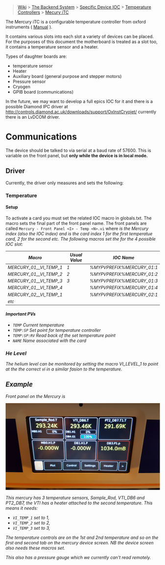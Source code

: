 > [Wiki](Home) > [The Backend System](The-Backend-System) > [Specific Device IOC](Specific-Device-IOC) > [Temperature Controllers](Temperature-Controllers) > [Mecury iTC](MercuryiTC)

The Mercury iTC is a configurable temperature controller from oxford instruments ( [Manual](http://lmu.web.psi.ch/docu/manuals/bulk_manuals/OxfordInstruments/Dolly_Mark_II/Mercury_iTC_manual_Issue_05.pdf) ).

It contains various slots into each slot a variety of devices can be placed. For the purposes of this document the motherboard is treated as a slot too, it contains a temperature sensor and a heater.

Types of daughter boards are:
 * temperature sensor
 * Heater
 * Auxiliary board (general purpose and stepper motors)
 * Pressure sensor
 * Cryogen
 * GPIB board (communications)

In the future, we may want to develop a full epics IOC for it and there is a possible Diamond IPC driver at  http://controls.diamond.ac.uk/downloads/support/OxInstCryojet/ currently there is an LvDCOM driver.

# Communications

The device should be talked to via serial at a baud rate of 57600. This is variable on the front panel, but **only while the device is in local mode.**

## Driver

Currently, the driver only measures and sets the following:

### Temperature

#### Setup

To activate a card you must set the related IOC macro in globals.txt. The macro sets the final part of the front panel name. The front panels are called `Mercury - Front Panel <I> - Temp <N>.vi` where <I> is the Mercury index (also the IOC index) and <N> is the card index 1 for the first temperatue card, 2 for the second etc. The following macros set the <I> for the 4 possible IOC slot:

| Macro | Usual Value | IOC Name | 
| ----  | ----------- | -------- | 
| MERCURY_01__VI_TEMP_1 | 1 | %MYPVPREFIX%MERCURY_01:1 |
| MERCURY_01__VI_TEMP_2 | 2 | %MYPVPREFIX%MERCURY_01:2 |
| MERCURY_01__VI_TEMP_3 | 3 | %MYPVPREFIX%MERCURY_01:3 |
| MERCURY_01__VI_TEMP_4 |   | %MYPVPREFIX%MERCURY_01:4 |
| MERCURY_02__VI_TEMP_1 |   | %MYPVPREFIX%MERCURY_02:1 |
| etc                   |   |                          |

#### Important PVs

* `TEMP` Current temperature
* `TEMP:SP` Set point for temperature controller
* `TEMP:SP:RV` Read back of the set temperature point
* `NAME` Name associated with the card

### He Level

The helium level can be monitored by setting the macro VI_LEVEL_1 to point at the the correct vi in a similar fasion to the temperature.

## Example

Front panel on the Mercury is

![front panel showing 6 areas](backend_system/IOCs/MercuryITc/front_panel.jpg)

This mercury has 3 temperature sensors, Sample_Rod, VTI_DB6 and PT2_DB7, the VTI has a heater attached to the second temperature. This means it needs:

- `VI_TEMP_1` set to 1, 
- `VI_TEMP_2` set to 2, 
- `VI_TEMP_3` set to 3, 

The temperature controls are on the 1st and 2nd temperature and so on the first and second tab on the mercury device screen. NB the device screen also needs these macros set.

This also has a pressure gauge which we currently can't read remotely.
